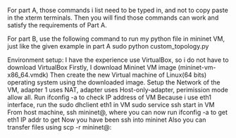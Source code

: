 For part A, those commands i list need to be typed in, and not to copy paste in the xterm terminals. Then you will find those commands can work and satisfy the requirements of Part A.

For part B, use the following command to run my python file in mininet VM, just like the given example in part A
sudo python custom_topology.py

Environment setup:
I have the experience use VirtualBox, so i do not have to download VirtualBox
Firstly, I download Mininet VM image (mininet-vm-x86_64.vmdk)
Then create the new Virtual machine of Linux(64 bits) operating system using the downloaded image.
Setup the Network of the VM, adapter 1 uses NAT, adapter uses Host-only-adapter, perimission mode allow all.
Run ifconfig -a to check IP address of VM
Because i use eth1 interface, run the sudo dhclient eth1 in VM
sudo service ssh start in VM
From host machine, ssh mininet@<VM IP>, where <VM IP>  you can now run  ifconfig -a to get eth1 IP addr to get
Now you have been ssh into mininet
Also you can transfer files using scp -r <PATH IN HOST MACHINE> mininet@<VM IP>:<PATH IN GUEST VM >




